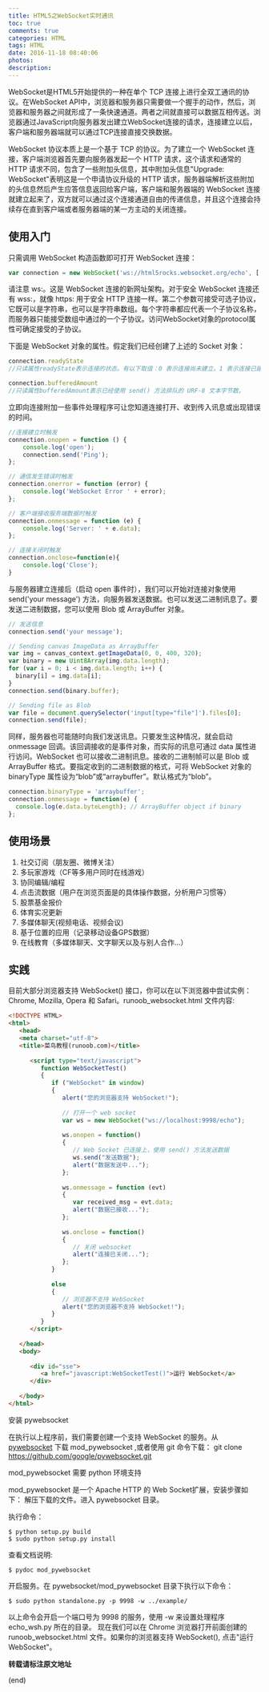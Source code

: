 ```yaml
---
title: HTML5之WebSocket实时通讯
toc: true
comments: true
categories: HTML
tags: HTML
date: 2016-11-18 08:40:06
photos:
description:
---
```

WebSocket是HTML5开始提供的一种在单个 TCP 连接上进行全双工通讯的协议。在WebSocket API中，浏览器和服务器只需要做一个握手的动作，然后，浏览器和服务器之间就形成了一条快速通道。两者之间就直接可以数据互相传送。浏览器通过JavaScript向服务器发出建立WebSocket连接的请求，连接建立以后，客户端和服务器端就可以通过TCP连接直接交换数据。
<!--more-->

WebSocket 协议本质上是一个基于 TCP 的协议。为了建立一个 WebSocket 连接，客户端浏览器首先要向服务器发起一个 HTTP 请求，这个请求和通常的 HTTP 请求不同，包含了一些附加头信息，其中附加头信息"Upgrade: WebSocket"表明这是一个申请协议升级的 HTTP 请求，服务器端解析这些附加的头信息然后产生应答信息返回给客户端，客户端和服务器端的 WebSocket 连接就建立起来了，双方就可以通过这个连接通道自由的传递信息，并且这个连接会持续存在直到客户端或者服务器端的某一方主动的关闭连接。


## 使用入门

只需调用 WebSocket 构造函数即可打开 WebSocket 连接：
```js
var connection = new WebSocket('ws://html5rocks.websocket.org/echo', ['soap', 'xmpp']);
```
请注意 ws:。这是 WebSocket 连接的新网址架构。对于安全 WebSocket 连接还有 wss:，就像 https: 用于安全 HTTP 连接一样。第二个参数可接受可选子协议，它既可以是字符串，也可以是字符串数组。每个字符串都应代表一个子协议名称，而服务器只能接受数组中通过的一个子协议。访问WebSocket对象的protocol属性可确定接受的子协议。

下面是 WebSocket 对象的属性。假定我们已经创建了上述的 Socket 对象：

```js
connection.readyState 
//只读属性readyState表示连接的状态。有以下取值：0 表示连接尚未建立。1 表示连接已建立，可以进行通信。2 表示连接正在进行关闭握手。3 表示连接已经关闭或者连接不能打开。

connection.bufferedAmount   
//只读属性bufferedAmount表示已经使用 send() 方法排队的 URF-8 文本字节数。
```
立即向连接附加一些事件处理程序可让您知道连接打开、收到传入讯息或出现错误的时间。
```js
//连接建立时触发
connection.onopen = function () {
    console.log('open');
    connection.send('Ping'); 
};

// 通信发生错误时触发
connection.onerror = function (error) {
    console.log('WebSocket Error ' + error);
};

// 客户端接收服务端数据时触发
connection.onmessage = function (e) {
    console.log('Server: ' + e.data);
};

// 连接关闭时触发
connection.onclose=function(e){
    console.log('Close');
}
```

与服务器建立连接后（启动 open 事件时），我们可以开始对连接对象使用 send('your message') 方法，向服务器发送数据。也可以发送二进制讯息了。要发送二进制数据，您可以使用 Blob 或 ArrayBuffer 对象。
```js
// 发送信息
connection.send('your message');

// Sending canvas ImageData as ArrayBuffer
var img = canvas_context.getImageData(0, 0, 400, 320);
var binary = new Uint8Array(img.data.length);
for (var i = 0; i < img.data.length; i++) {
  binary[i] = img.data[i];
}
connection.send(binary.buffer);

// Sending file as Blob
var file = document.querySelector('input[type="file"]').files[0];
connection.send(file);
```
同样，服务器也可能随时向我们发送讯息。只要发生这种情况，就会启动 onmessage 回调。该回调接收的是事件对象，而实际的讯息可通过 data 属性进行访问。WebSocket 也可以接收二进制讯息。接收的二进制帧可以是 Blob 或 ArrayBuffer 格式。要指定收到的二进制数据的格式，可将 WebSocket 对象的 binaryType 属性设为“blob”或“arraybuffer”。默认格式为“blob”。
```js
connection.binaryType = 'arraybuffer';
connection.onmessage = function(e) {
  console.log(e.data.byteLength); // ArrayBuffer object if binary
};
```

##  使用场景
1. 社交订阅（朋友圈、微博关注）
2. 多玩家游戏（CF等多用户同时在线游戏）
3. 协同编辑/编程
4. 点击流数据（用户在浏览页面是的具体操作数据，分析用户习惯等）
5. 股票基金报价
6. 体育实况更新
7. 多媒体聊天(视频电话、视频会议)
8. 基于位置的应用（记录移动设备GPS数据）
9. 在线教育（多媒体聊天、文字聊天以及与别人合作...）

## 实践
目前大部分浏览器支持 WebSocket() 接口，你可以在以下浏览器中尝试实例： Chrome, Mozilla, Opera 和 Safari。runoob_websocket.html 文件内容:
```html
<!DOCTYPE HTML>
<html>
   <head>
   <meta charset="utf-8">
   <title>菜鸟教程(runoob.com)</title>
    
      <script type="text/javascript">
         function WebSocketTest()
         {
            if ("WebSocket" in window)
            {
               alert("您的浏览器支持 WebSocket!");
               
               // 打开一个 web socket
               var ws = new WebSocket("ws://localhost:9998/echo");
                
               ws.onopen = function()
               {
                  // Web Socket 已连接上，使用 send() 方法发送数据
                  ws.send("发送数据");
                  alert("数据发送中...");
               };
                
               ws.onmessage = function (evt) 
               { 
                  var received_msg = evt.data;
                  alert("数据已接收...");
               };
                
               ws.onclose = function()
               { 
                  // 关闭 websocket
                  alert("连接已关闭..."); 
               };
            }
            
            else
            {
               // 浏览器不支持 WebSocket
               alert("您的浏览器不支持 WebSocket!");
            }
         }
      </script>
        
   </head>
   <body>
   
      <div id="sse">
         <a href="javascript:WebSocketTest()">运行 WebSocket</a>
      </div>
      
   </body>
</html>
```

安装 pywebsocket

在执行以上程序前，我们需要创建一个支持 WebSocket 的服务。从 [pywebsocket](https://github.com/google/pywebsocket) 下载 mod_pywebsocket ,或者使用 git 命令下载：
git clone https://github.com/google/pywebsocket.git

mod_pywebsocket 需要 python 环境支持

mod_pywebsocket 是一个 Apache HTTP 的 Web Socket扩展，安装步骤如下：
解压下载的文件。进入 pywebsocket 目录。

执行命令：
```shell
$ python setup.py build
$ sudo python setup.py install
```
查看文档说明:
```shell
$ pydoc mod_pywebsocket
```
开启服务。在 pywebsocket/mod_pywebsocket 目录下执行以下命令：
```shell
$ sudo python standalone.py -p 9998 -w ../example/
```
以上命令会开启一个端口号为 9998 的服务，使用 -w 来设置处理程序 echo_wsh.py 所在的目录。
现在我们可以在 Chrome 浏览器打开前面创建的 runoob_websocket.html 文件。如果你的浏览器支持 WebSocket(), 点击"运行 WebSocket"。


**转载请标注原文地址**

(end)
